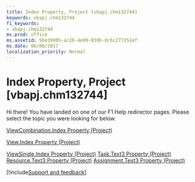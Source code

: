 ```yaml
---
title: Index Property, Project [vbapj.chm132744]
keywords: vbapj.chm132744
f1_keywords:
- vbapj.chm132744
ms.prod: office
ms.assetid: 5be39905-ac26-4e89-839b-0c6c277252ef
ms.date: 06/08/2017
localization_priority: Normal
---
```



# Index Property, Project [vbapj.chm132744]

Hi there! You have landed on one of our F1 Help redirector pages. Please select the topic you were looking for below.

[ViewCombination.Index Property (Project)](http://msdn.microsoft.com/library/3a9ebd6e-a2c6-1a90-4d41-e31bd8455611%28Office.15%29.aspx)

[View.Index Property (Project)](http://msdn.microsoft.com/library/1ae86743-4a3a-0659-c7d4-0770287b0377%28Office.15%29.aspx)

[ViewSingle.Index Property (Project)](http://msdn.microsoft.com/library/a4f5a6fa-b013-473c-4400-70a40be955c5%28Office.15%29.aspx)
[Task.Text3 Property (Project)](http://msdn.microsoft.com/library/95638aa5-2de4-6020-21ae-1b2cb4fec7f9%28Office.15%29.aspx)
[Resource.Text3 Property (Project)](http://msdn.microsoft.com/library/23f16cc5-b2e0-6848-de27-81028ae32e9d%28Office.15%29.aspx)
[Assignment.Text3 Property (Project)](http://msdn.microsoft.com/library/a2121c88-a787-4118-9451-89024ebe3048%28Office.15%29.aspx)

[!include[Support and feedback](~/includes/feedback-boilerplate.md)]